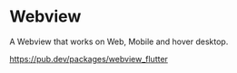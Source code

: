 # Webview

A Webview that works on Web, Mobile and hover desktop.

https://pub.dev/packages/webview_flutter